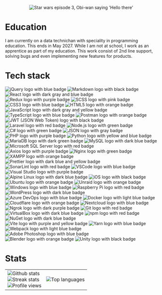<p align="center">
<img src="https://media0.giphy.com/media/xTiIzJSKB4l7xTouE8/200.gif" alt="Star wars episode 3, Obi-wan saying 'Hello there'" />
</p>

# Education
I am currently on a data technichan with speciality in programming education. 
This ends in May 2027. While I am not at school, I work as an apprentice as part of my education. 
This work consist of 2nd line support, solving bugs and even implementing new features for products. 

# Tech stack
<div>
<!-- ## Development tools -->
<!-- ### Frontend -->
<img src="https://img.shields.io/badge/jQuery-0769AD?style=for-the-badge&logo=jquery&logoColor=white" alt="jQuery logo with blue badge">
<img src="https://img.shields.io/badge/Markdown-000000?style=for-the-badge&logo=markdown&logoColor=white" alt="Markdown logo with black badge">
<img src="https://img.shields.io/badge/React-20232A?style=for-the-badge&logo=react&logoColor=61DAFB" alt="React logo with dark gray and blue badge">
<img src="https://img.shields.io/badge/Redux-593D88?style=for-the-badge&logo=redux&logoColor=white" alt="Redux logo with purple badge">
<img src="https://img.shields.io/badge/Scss-CC6699?style=for-the-badge&logo=sass&logoColor=white" alt="SCSS logo with pink badge">
<img src="https://img.shields.io/badge/CSS3-1572B6?style=for-the-badge&logo=css3&logoColor=white" alt="CSS3 logo with blue badge">
<img src="https://img.shields.io/badge/HTML5-E34F26?style=for-the-badge&logo=html5&logoColor=white" alt="HTML5 logo with orange badge">
<img src="https://img.shields.io/badge/JavaScript-323330?style=for-the-badge&logo=javascript&logoColor=F7DF1E" alt="JavaScript logo with dark gray and yellow badge">
<img src="https://img.shields.io/badge/TypeScript-007ACC?style=for-the-badge&logo=typescript&logoColor=white" alt="TypeScript logo with blue badge">
<!-- ### Backend -->
<img src="https://img.shields.io/badge/Postman-FF6C37?style=for-the-badge&logo=Postman&logoColor=white" alt="Postman logo with orange badge">
<img src="https://img.shields.io/badge/JWT-000000?style=for-the-badge&logo=JSON%20web%20tokens&logoColor=white" alt="JWT (JSON Web Token) logo with black badge">
<img src="https://img.shields.io/badge/Laravel-FF2D20?style=for-the-badge&logo=laravel&logoColor=white" alt="Laravel logo with red badge">
<img src="https://img.shields.io/badge/Node%20js-339933?style=for-the-badge&logo=nodedotjs&logoColor=white" alt="Node.js logo with green badge">
<img src="https://img.shields.io/badge/C%23-239120?style=for-the-badge&logo=csharp&logoColor=white" alt="C# logo with green badge">
<img src="https://img.shields.io/badge/json-5E5C5C?style=for-the-badge&logo=json&logoColor=white" alt="JSON logo with gray badge">
<img src="https://img.shields.io/badge/PHP-777BB4?style=for-the-badge&logo=php&logoColor=white" alt="PHP logo with purple badge">
<img src="https://img.shields.io/badge/Python-FFD43B?style=for-the-badge&logo=python&logoColor=blue" alt="Python logo with yellow and blue badge">
<!-- ### Databases -->
<img src="https://img.shields.io/badge/MariaDB-003545?style=for-the-badge&logo=mariadb&logoColor=white" alt="MariaDB logo with dark green badge">
<img src="https://img.shields.io/badge/MySQL-005C84?style=for-the-badge&logo=mysql&logoColor=white" alt="MySQL logo with dark blue badge">
<img src="https://img.shields.io/badge/Microsoft%20SQL%20Server-CC2927?style=for-the-badge&logo=microsoft%20sql%20server&logoColor=white" alt="Microsoft SQL Server logo with red badge">
<!-- ### Full-stack -->
<img src="https://img.shields.io/badge/axios-671ddf?&style=for-the-badge&logo=axios&logoColor=white" alt="Axios logo with purple badge">
<!-- ### Web servers -->
<img src="https://img.shields.io/badge/Nginx-009639?style=for-the-badge&logo=nginx&logoColor=white" alt="Nginx logo with green badge">
<img src="https://img.shields.io/badge/Xampp-F37623?style=for-the-badge&logo=xampp&logoColor=white" alt="XAMPP logo with orange badge">
<!-- ### Quality control -->
<img src="https://img.shields.io/badge/prettier-1A2C34?style=for-the-badge&logo=prettier&logoColor=F7BA3E" alt="Prettier logo with dark blue and yellow badge">
<img src="https://img.shields.io/badge/SonarLint-CB2029?style=for-the-badge&logo=sonarlint&logoColor=white" alt="SonarLint logo with red badge">
<!-- ### IDE -->
<img src="https://img.shields.io/badge/VSCode-0078D4?style=for-the-badge&logo=visual%20studio%20code&logoColor=white" alt="VSCode logo with blue badge">
<img src="https://img.shields.io/badge/Visual_Studio-5C2D91?style=for-the-badge&logo=visual%20studio&logoColor=white" alt="Visual Studio logo with purple badge">
<!-- ## OS -->
<img src="https://img.shields.io/badge/Alpine_Linux-0D597F?style=for-the-badge&logo=alpine-linux&logoColor=white" alt="Alpine Linux logo with dark blue badge">
<img src="https://img.shields.io/badge/iOS-000000?style=for-the-badge&logo=ios&logoColor=white" alt="iOS logo with black badge">
<img src="https://img.shields.io/badge/Ubuntu-E95420?style=for-the-badge&logo=ubuntu&logoColor=white" alt="Ubuntu logo with orange badge">
<img src="https://img.shields.io/badge/Unraid-F15A2C?style=for-the-badge&logo=unraid&logoColor=white" alt="Unraid logo with orange badge">
<img src="https://img.shields.io/badge/Windows-0078D6?style=for-the-badge&logo=windows&logoColor=white" alt="Windows logo with blue badge">
<img src="https://img.shields.io/badge/Raspberry%20Pi-A22846?style=for-the-badge&logo=Raspberry%20Pi&logoColor=white" alt="Raspberry Pi logo with red badge">
<!-- ## Other experience -->
<!-- ### Content management systems (CMS) -->
<img src="https://img.shields.io/badge/Wordpress-21759B?style=for-the-badge&logo=wordpress&logoColor=white" alt="WordPress logo with dark blue badge">
<!-- ### DevOps & Cloud -->
<img src="https://img.shields.io/badge/Azure_DevOps-0078D7?style=for-the-badge&logo=azure-devops&logoColor=white" alt="Azure DevOps logo with blue badge">
<img src="https://img.shields.io/badge/Docker-2CA5E0?style=for-the-badge&logo=docker&logoColor=white" alt="Docker logo with light blue badge">
<img src="https://img.shields.io/badge/Cloudflare-F38020?style=for-the-badge&logo=Cloudflare&logoColor=white" alt="Cloudflare logo with orange badge">
<img src="https://img.shields.io/badge/Nextcloud-0082C9?style=for-the-badge&logo=Nextcloud&logoColor=white" alt="Nextcloud logo with blue badge">
<img src="https://img.shields.io/badge/ngrok-140648?style=for-the-badge&logo=Ngrok&logoColor=white" alt="Ngrok logo with dark purple badge">
<img src="https://img.shields.io/badge/GIT-E44C30?style=for-the-badge&logo=git&logoColor=white" alt="Git logo with red badge">
<img src="https://img.shields.io/badge/VirtualBox-21416b?style=for-the-badge&logo=VirtualBox&logoColor=white" alt="VirtualBox logo with dark blue badge">
<!-- ### Build tools -->
<img src="https://img.shields.io/badge/npm-CB3837?style=for-the-badge&logo=npm&logoColor=white" alt="npm logo with red badge">
<img src="https://img.shields.io/badge/NuGet-004880?style=for-the-badge&logo=nuget&logoColor=white" alt="NuGet logo with dark blue badge">
<img src="https://img.shields.io/badge/Vite-B73BFE?style=for-the-badge&logo=vite&logoColor=FFD62E" alt="Vite logo with purple and yellow badge">
<img src="https://img.shields.io/badge/Yarn-2C8EBB?style=for-the-badge&logo=yarn&logoColor=white" alt="Yarn logo with blue badge">
<img src="https://img.shields.io/badge/Webpack-8DD6F9?style=for-the-badge&logo=Webpack&logoColor=white" alt="Webpack logo with light blue badge">
<!-- ### Multimedia -->
<img src="https://img.shields.io/badge/Adobe%20Photoshop-31A8FF?style=for-the-badge&logo=Adobe%20Photoshop&logoColor=black" alt="Adobe Photoshop logo with blue badge">
<img src="https://img.shields.io/badge/blender-%23F5792A.svg?style=for-the-badge&logo=blender&logoColor=white" alt="Blender logo with orange badge">
<img src="https://img.shields.io/badge/Unity-100000?style=for-the-badge&logo=unity&logoColor=white" alt="Unity logo with black badge">
</div>

# Stats
<table>
  <tr>
    <td style="border: none;">
      <img src="https://github-readme-stats.vercel.app/api?username=magnushlund&show_icons=true&theme=tokyonight&custom_title=Github%20stats" alt="Github stats">
      <br>
      <img src="https://streak-stats.demolab.com/?user=MagnusHLund&theme=dark" alt="Streak stats">
      <br>
      <img src="https://visitcount.itsvg.in/api?id=MagnusHLund&label=Profile%20Views&color=12&icon=0&pretty=false" alt="Profile views">
    </td>
    <td style="border: none;">
      <img src="https://github-readme-stats.vercel.app/api/top-langs/?username=magnushlund&langs_count=8&theme=tokyonight" alt="Top languages">
    </td>
  </tr>
</table>



